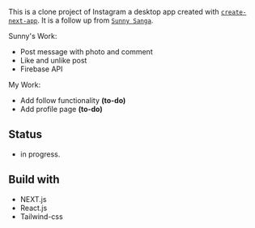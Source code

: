This is a clone project of Instagram a desktop app created with [`create-next-app`](https://github.com/vercel/next.js/tree/canary/packages/create-next-app). It is a follow up from [`Sunny Sanga`](https://www.youtube.com/watch?v=a6Xs2Ir40OI&ab_channel=SonnySangha). 

Sunny's Work:

- Post message with photo and comment
- Like and unlike post
- Firebase API

My Work:

- Add follow functionality **(to-do)**
- Add profile page **(to-do)**

## Status

- in progress.

## Build with

- NEXT.js
- React.js
- Tailwind-css
